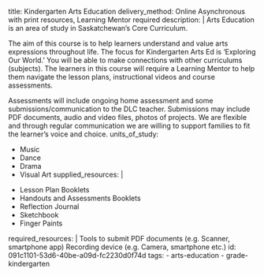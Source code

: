 title: Kindergarten Arts Education
delivery_method: Online Asynchronous with print resources, Learning Mentor required
description: |
  Arts Education is an area of study in Saskatchewan’s Core Curriculum.
  
  The aim of this course is to help learners understand and value arts expressions throughout life. The focus for Kindergarten Arts Ed is ‘Exploring Our World.’ You will be able to make connections with other curriculums (subjects). The learners in this course will require a Learning Mentor to help them navigate the lesson plans, instructional videos and course assessments.
  
  Assessments will include ongoing home assessment and some submissions/communication to the DLC teacher. Submissions may include PDF documents, audio and video files, photos of projects. We are flexible and through regular communication we are willing to support families to fit the learner’s voice and choice.
units_of_study:
  - Music
  - Dance
  - Drama
  - Visual Art
supplied_resources: |
  <ul>
  <li>Lesson Plan Booklets</li>
  <li>Handouts and Assessments Booklets</li>
  <li>Reflection Journal</li>
  <li>Sketchbook</li>
  <li>Finger Paints</li>
  </ul>
required_resources: |
  Tools to submit PDF documents (e.g. Scanner, smartphone app)
  Recording device (e.g. Camera, smartphone etc.)
id: 091c1101-53d6-40be-a09d-fc2230d0f74d
tags:
  - arts-education
  - grade-kindergarten
